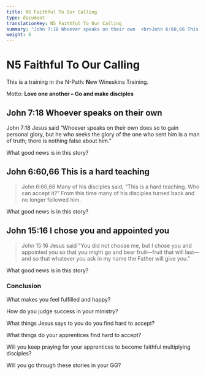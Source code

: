 ```yaml
---
title: N5 Faithful To Our Calling
type: document
translationKey: N5 Faithful To Our Calling
summary: "John 7:18 Whoever speaks on their own  <br>John 6:60,66 This is a hard teaching  <br>John 15:16 I chose you and appointed you"
weight: 6
---
```

# N5 Faithful To Our Calling

This is a training in the N-Path: **N**ew Wineskins Training.

Motto: **Love one another – Go and make disciples**

## John 7:18 Whoever speaks on their own

John 7:18 Jesus said “Whoever speaks on their own does so to gain personal glory, but he who seeks the glory of the one who sent him is a man of truth; there is nothing false about him."

What good news is in this story?

## John 6:60,66 This is a hard teaching

>   John 6:60,66 Many of his disciples said, “This is a hard teaching. Who can accept it?” From this time many of his disciples turned back and no longer followed him.

What good news is in this story?

## John 15:16 I chose you and appointed you

>   John 15:16 Jesus said "You did not choose me, but I chose you and appointed you so that you might go and bear fruit—fruit that will last—and so that whatever you ask in my name the Father will give you."

What good news is in this story?

### Conclusion

What makes you feel fulfilled and happy?

How do you judge success in your ministry?

What things Jesus says to you do you find hard to accept?

What things do your apprentices find hard to accept?

Will you keep praying for your apprentices to become faithful multiplying disciples?

Will you go through these stories in your GG?

